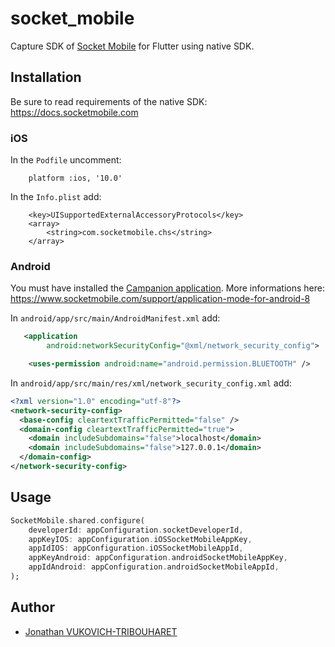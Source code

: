 # socket_mobile

Capture SDK of [Socket Mobile](https://www.socketmobile.com) for Flutter using native SDK.

## Installation

Be sure to read requirements of the native SDK:
https://docs.socketmobile.com

### iOS

In the `Podfile` uncomment:

```
    platform :ios, '10.0'
```

In the `Info.plist` add:

```
	<key>UISupportedExternalAccessoryProtocols</key>
	<array>
		<string>com.socketmobile.chs</string>
	</array>
```

### Android

You must have installed the [Campanion application](https://play.google.com/store/apps/details?id=com.socketmobile.companion).
More informations here: https://www.socketmobile.com/support/application-mode-for-android-8

In `android/app/src/main/AndroidManifest.xml` add:

```xml
   <application
        android:networkSecurityConfig="@xml/network_security_config">

    <uses-permission android:name="android.permission.BLUETOOTH" />
```

In `android/app/src/main/res/xml/network_security_config.xml` add:

```xml
<?xml version="1.0" encoding="utf-8"?>
<network-security-config>
  <base-config cleartextTrafficPermitted="false" />
  <domain-config cleartextTrafficPermitted="true">
    <domain includeSubdomains="false">localhost</domain>
    <domain includeSubdomains="false">127.0.0.1</domain>
  </domain-config>
</network-security-config>
```

## Usage

```dart
SocketMobile.shared.configure(
	developerId: appConfiguration.socketDeveloperId,
	appKeyIOS: appConfiguration.iOSSocketMobileAppKey,
	appIdIOS: appConfiguration.iOSSocketMobileAppId,
	appKeyAndroid: appConfiguration.androidSocketMobileAppKey,
	appIdAndroid: appConfiguration.androidSocketMobileAppId,
);
```

## Author

- [Jonathan VUKOVICH-TRIBOUHARET](https://github.com/jonathantribouharet)
